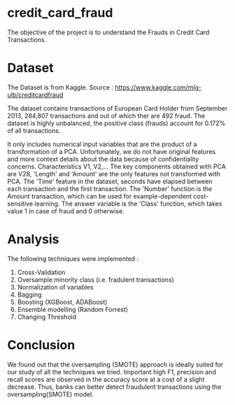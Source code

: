 # credit_card_fraud

The objective of the project is to understand the Frauds in Credit Card Transactions. 

# Dataset
 
 The Dataset is from Kaggle. 
 Source : https://www.kaggle.com/mlg-ulb/creditcardfraud
 
The dataset contains transactions of European Card Holder from September 2013, 284,807 transactions and out of which ther are 492 fraud. The dataset is highly unbalanced, the positive class (frauds) account for 0.172% of all transactions.
 
It only includes numerical input variables that are the product of a transformation of a PCA. Unfortunately, we do not have original features and more context details about the data because of confidentiality concerns. Characteristics V1, V2,... The key components obtained with PCA are V28, 'Length' and 'Amount' are the only features not transformed with PCA. The 'Time' feature in the dataset, seconds have elapsed between each transaction and the first transaction. The 'Number' function is the Amount transaction, which can be used for example-dependent cost-sensitive learning. The answer variable is the 'Class' function, which takes value 1 in case of fraud and 0 otherwise.


# Analysis

The following techniques were implemented :
1. Cross-Validation
2. Oversample minority class (i.e. fradulent transactions)
3. Normalization of variables
4. Bagging
5. Boosting (XGBoost, ADABoost)
6. Ensemble modelling (Random Forrest)
7. Changing Threshold

# Conclusion

We found out that the oversampling (SMOTE) approach is ideally suited for our study of all the techniques we tried. Important high F1, precision and recall scores are observed in the accuracy score at a cost of a slight decrease. 
Thus, banks can better detect fraudulent transactions using the oversampling(SMOTE) model.

